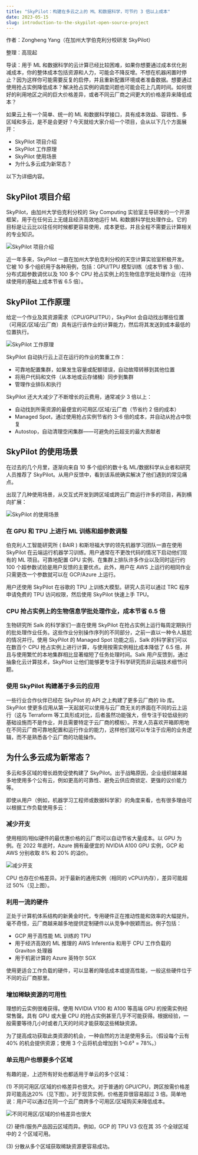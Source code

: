 ```yaml
---
title: "SkyPilot：构建在多云之上的 ML 和数据科学，可节约 3 倍以上成本"
date: 2023-05-15
slug: introduction-to-the-skypilot-open-source-project
---
```


作者：Zongheng Yang（在加州大学伯克利分校研发 SkyPilot）

整理：高现起

导读：用于 ML 和数据科学的云计算已经比较困难，如果你想要通过成本优化削减成本，你的整体成本包括资源和人力，可能会不降反增。不想在机器闲置时停止？因为这样你可能需要反复的启停，并且重新配置环境或者准备数据。想要通过使用抢占实例降低成本？解决抢占实例的调度问题也可能会花上几周时间。如何很好的利用地区之间的巨大价格差异，或者不同云厂商之间更大的价格差异来降低成本？

如果云上有一个简单、统一的 ML 和数据科学接口，具有成本效益、容错性、多区域和多云，是不是会更好？今天就给大家介绍一个项目，会从以下几个方面展开：

- SkyPilot 项目介绍
- SkyPilot 工作原理
- SkyPilot 使用场景
- 为什么多云成为新常态？

以下为详细内容。

<!-- truncate -->

## SkyPilot 项目介绍

SkyPilot，由加州大学伯克利分校的 Sky Computing 实验室主导研发的一个开源框架，用于在任何云上无缝且经济高效地运行 ML 和数据科学批处理作业。它的目标是让云比以往任何时候都更容易使用，成本更低，并且全程不需要云计算相关的专业知识。

![SkyPilot 项目介绍](https://pic2.zhimg.com/v2-7f5fe6f9e99f998630929da9e8739591_b.gif)

近一年多来，SkyPilot 一直在加州大学伯克利分校的天空计算实验室积极开发。它被 10 多个组织用于各种用例，包括：GPU/TPU 模型训练（成本节省 3 倍）、分布式超参数调优以及 100 多个 CPU 抢占实例上的生物信息学批处理作业（在持续使用的基础上成本节省 6.5 倍）。

## SkyPilot 工作原理

给定一个作业及其资源需求（CPU/GPU/TPU），SkyPilot 会自动找出哪些位置（可用区/区域/云厂商）具有运行该作业的计算能力，然后将其发送到成本最低的位置执行。

![SkyPilot 工作原理](https://pic3.zhimg.com/v2-535dd856b0af5ad19b26aaa68914a54a_b.jpg)

SkyPilot 自动执行云上正在运行的作业的繁重工作：

- 可靠地配置集群，如果发生容量或配额错误，自动故障转移到其他位置
- 将用户代码和文件（从本地或云存储桶）同步到集群
- 管理作业排队和执行

SkyPilot 还大大减少了不断增长的云费用，通常减少 3 倍以上：

- 自动找到所需资源的最便宜的可用区/区域/云厂商（节省约 2 倍的成本）
- Managed Spot，通过使用抢占实例节省约 3-6 倍的成本，并自动从抢占中恢复
- Autostop，自动清理空闲集群——可避免的云超支的最大贡献者

## SkyPilot 的使用场景

在过去的几个月里，逐渐向来自 10 多个组织的数十名 ML/数据科学从业者和研究人员推荐了 SkyPilot。从用户反馈中，看到该系统确实解决了他们遇到的常见痛点。

出现了几种使用场景，从交互式开发到跨区域或跨云厂商运行许多的项目，再到横向扩展：

![SkyPilot 的使用场景](https://pic1.zhimg.com/v2-d0c9a2e505bc9255d62b3127d85901f0_b.jpg)

### 在 GPU 和 TPU 上进行 ML 训练和超参数调整
伯克利人工智能研究所 ( BAIR ) 和斯坦福大学的领先机器学习团队一直在使用 SkyPilot 在云端运行机器学习训练。用户通常在不更改代码的情况下启动他们现有的 ML 项目。可靠地配置 GPU 实例、在集群上排队许多作业以及同时运行约 100 个超参数试验是用户反馈的主要优点。此外，用户在 AWS 上运行的相同作业只需更改一个参数就可以在 GCP/Azure 上运行。

用户还使用 SkyPilot 在谷歌的 TPU 上训练大模型。研究人员可以通过 TRC 程序申请免费的 TPU 访问权限，然后使用 SkyPilot 快速上手 TPU。

### CPU 抢占实例上的生物信息学批处理作业，成本节省 6.5 倍
生物研究所 Salk 的科学家们一直在使用 SkyPilot 在抢占实例上运行每周定期执行的批处理作业任务。这些作业分别操作序列的不同部分，之前一直以一种令人尴尬的情况并行。使用 SkyPilot 的 Managed Spot 功能之后，Salk 的科学家们可以在数百个 CPU 抢占实例上进行计算，与使用按需实例相比成本降低了 6.5 倍，并且与使用繁忙的本地集群相比显著缩短了任务处理时间。Salk 用户反馈到，通过抽象化云计算技术，SkyPilot 让他们能够更专注于科学研究而非云端技术细节问题。

### 使用 SkyPilot 构建基于多云的应用
一些行业合作伙伴已经在 SkyPilot 的 API 之上构建了更多云厂商的 lib 库。SkyPilot 使更多应用从第一天起就可以使用与云厂商无关的界面在不同的云上运行（这与 Terraform 等工具形成对比，后者虽然功能强大，但专注于较低级别的基础设施而不是作业，并且需要特定于云厂商的模板）。开发人员喜欢开箱即用地在不同云厂商可靠地配置和运行作业的能力，这样他们就可以专注于应用的业务逻辑，而不是熟悉各个云厂商的功能操作。

## 为什么多云成为新常态？

多云和多区域的增长趋势促使构建了 SkyPilot。出于战略原因，企业组织越来越多地使用多个公有云，例如更高的可靠性、避免云供应商锁定、更强的议价能力等。

即使从用户（例如，机器学习工程师或数据科学家）的角度来看，也有很多理由可以根据工作负载使用多云：

### 减少开支

使用相同/相似硬件的最优惠价格的云厂商可以自动节省大量成本。以 GPU 为例。在 2022 年底时，Azure 拥有最便宜的 NVIDIA A100 GPU 实例，GCP 和 AWS 分别收取 8% 和 20% 的溢价。

![减少开支](https://pic2.zhimg.com/v2-d7865ffc53f8bb870ccd7e6460bcc7b9_b.jpg)

CPU 也存在价格差异。对于最新的通用实例（相同的 vCPU/内存），差异可能超过 50%（见上图）。

### 利用一流的硬件

正处于计算机体系结构的新黄金时代，专用硬件正在推动性能和效率的大幅提升。毫不奇怪，云厂商越来越多地提供定制硬件以从竞争中脱颖而出。例子包括：

- GCP 用于高性能 ML 训练的 TPU
- 用于经济高效的 ML 推理的 AWS Inferentia 和用于 CPU 工作负载的 Graviton 处理器
- 用于机密计算的 Azure 英特尔 SGX

使用更适合工作负载的硬件，可以显著的降低成本或提高性能，一般这些硬件位于不同的云厂商那里。

### 增加稀缺资源的可用性
理想的云实例很难获得。使用 NVIDIA V100 和 A100 等高端 GPU 的按需实例经常售罄。具有 GPU 或大量 CPU 的抢占实例甚至几乎不可能获得。根据经验，一般需要等待几小时或者几天的时间才能获取这些稀缺资源。

为了提高成功获取此类资源的机会，一种自然的方法是使用多云。（假设每个云有 40% 的机会提供资源；使用 3 个云将机会增加到 1–0.6³ = 78%。）

### 单云用户也想要多个区域

有趣的是，上述所有好处也都适用于单云的多个区域：

(1) 不同可用区/区域的价格差异也很大。对于普通的 GPU/CPU，跨区按需价格差异可能高达20%（见下图）。对于现货实例，价格差异很容易超过 3 倍。简单地说：用户可以通过在同一个云厂商跨多个可用区/区域购买来降低成本。

![不同可用区/区域的价格差异也很大](https://pic4.zhimg.com/v2-dcc7ff73648d99e0600ba8e8114981e3_b.jpg)

(2) 硬件/服务产品因云区域而异。例如，GCP 的 TPU V3 仅在其 35 个全球区域中的 2 个区域可用。

(3) 分散从多个区域获取稀缺资源更容易成功。
